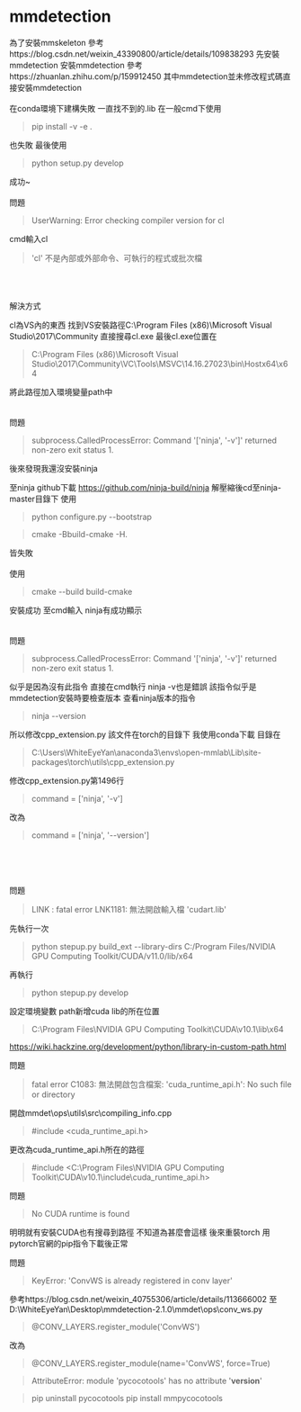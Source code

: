 # mmdetection

為了安裝mmskeleton
參考https://blog.csdn.net/weixin_43390800/article/details/109838293 先安裝 mmdetection
安裝mmdetection 參考https://zhuanlan.zhihu.com/p/159912450
其中mmdetection並未修改程式碼直接安裝mmdetection
<br>
<br>
在conda環境下建構失敗 一直找不到的.lib 在一般cmd下使用
>pip install -v -e .

也失敗
最後使用
>python setup.py develop

成功~
<br>
<br>
問題
>UserWarning: Error checking compiler version for cl

cmd輸入cl
>'cl' 不是內部或外部命令、可執行的程式或批次檔
<br>
<br>
<br>
解決方式

cl為VS內的東西 找到VS安裝路徑C:\Program Files (x86)\Microsoft Visual Studio\2017\Community
直接搜尋cl.exe
最後cl.exe位置在
>C:\Program Files (x86)\Microsoft Visual Studio\2017\Community\VC\Tools\MSVC\14.16.27023\bin\Hostx64\x64

將此路徑加入環境變量path中
<br>
<br>
<br>
問題
>subprocess.CalledProcessError: Command '['ninja', '-v']' returned non-zero exit status 1.

後來發現我還沒安裝ninja
    
    
至ninja github下載 https://github.com/ninja-build/ninja
解壓縮後cd至ninja-master目錄下
使用
>python configure.py --bootstrap

>cmake -Bbuild-cmake -H.

皆失敗
<br>
<br>
使用
>cmake --build build-cmake

安裝成功
至cmd輸入 ninja有成功顯示
<br>
<br>
<br>
問題
>subprocess.CalledProcessError: Command '['ninja', '-v']' returned non-zero exit status 1.

似乎是因為沒有此指令 直接在cmd執行 ninja -v也是錯誤 該指令似乎是mmdetection安裝時要檢查版本
查看ninja版本的指令
>ninja --version

所以修改cpp_extension.py
該文件在torch的目錄下
我使用conda下載 目錄在
>C:\Users\WhiteEyeYan\anaconda3\envs\open-mmlab\Lib\site-packages\torch\utils\cpp_extension.py

修改cpp_extension.py第1496行
>command = ['ninja', '-v']

改為
>command = ['ninja', '--version']
<br>
<br>
<br>

問題

>LINK : fatal error LNK1181: 無法開啟輸入檔 'cudart.lib'

先執行一次
>python stepup.py build_ext --library-dirs C:/Program Files/NVIDIA GPU Computing Toolkit/CUDA/v11.0/lib/x64

再執行
>python stepup.py develop

設定環境變數 path新增cuda lib的所在位置
>C:\Program Files\NVIDIA GPU Computing Toolkit\CUDA\v10.1\lib\x64


https://wiki.hackzine.org/development/python/library-in-custom-path.html


問題
>fatal error C1083: 無法開啟包含檔案: 'cuda_runtime_api.h': No such file or directory

開啟mmdet\ops\utils\src\compiling_info.cpp 
>#include <cuda_runtime_api.h>

更改為cuda_runtime_api.h所在的路徑
>#include <C:\Program Files\NVIDIA GPU Computing Toolkit\CUDA\v10.1\include\cuda_runtime_api.h>


問題
>No CUDA runtime is found

明明就有安裝CUDA也有搜尋到路徑 不知道為甚麼會這樣
後來重裝torch 用pytorch官網的pip指令下載後正常

問題
>KeyError: 'ConvWS is already registered in conv layer'

參考https://blog.csdn.net/weixin_40755306/article/details/113666002
至D:\WhiteEyeYan\Desktop\mmdetection-2.1.0\mmdet\ops\conv_ws.py
>@CONV_LAYERS.register_module('ConvWS')

改為
>@CONV_LAYERS.register_module(name='ConvWS', force=True)



>AttributeError: module 'pycocotools' has no attribute '__version__'

>pip uninstall pycocotools
>pip install mmpycocotools


